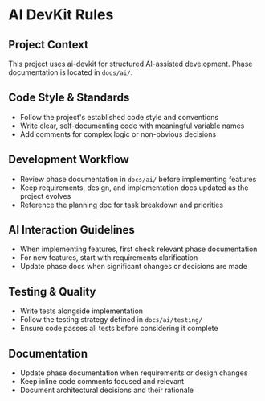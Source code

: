 # AI DevKit Rules

## Project Context
This project uses ai-devkit for structured AI-assisted development. Phase documentation is located in `docs/ai/`.

## Code Style & Standards
- Follow the project's established code style and conventions
- Write clear, self-documenting code with meaningful variable names
- Add comments for complex logic or non-obvious decisions

## Development Workflow
- Review phase documentation in `docs/ai/` before implementing features
- Keep requirements, design, and implementation docs updated as the project evolves
- Reference the planning doc for task breakdown and priorities

## AI Interaction Guidelines
- When implementing features, first check relevant phase documentation
- For new features, start with requirements clarification
- Update phase docs when significant changes or decisions are made

## Testing & Quality
- Write tests alongside implementation
- Follow the testing strategy defined in `docs/ai/testing/`
- Ensure code passes all tests before considering it complete

## Documentation
- Update phase documentation when requirements or design changes
- Keep inline code comments focused and relevant
- Document architectural decisions and their rationale

